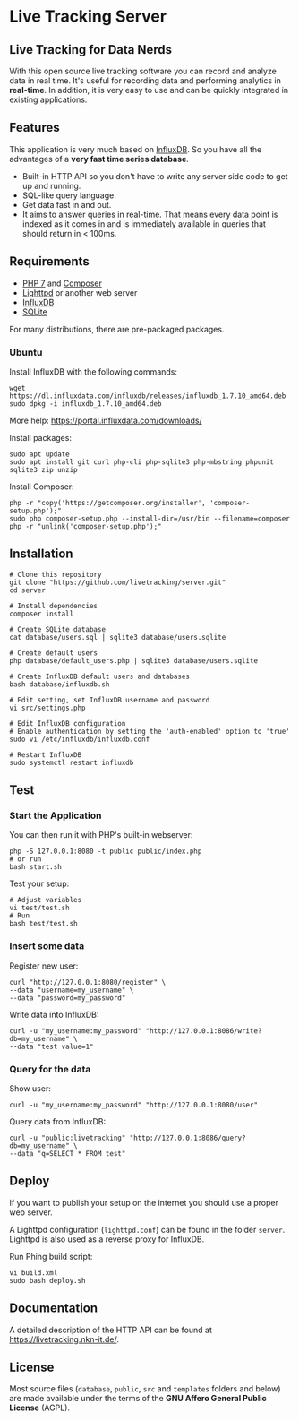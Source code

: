 # Live Tracking Server

## Live Tracking for Data Nerds

With this open source live tracking software you can record and analyze data in real time.
It's useful for recording data and performing analytics in **real-time**.
In addition, it is very easy to use and can be quickly integrated in existing applications.

## Features

This application is very much based on [InfluxDB](https://github.com/influxdata/influxdb). So you have all the advantages of a **very fast time series database**.

* Built-in HTTP API so you don't have to write any server side code to get up and running.
* SQL-like query language.
* Get data fast in and out.
* It aims to answer queries in real-time. That means every data point is indexed as it comes in and is immediately available in queries that should return in < 100ms.

## Requirements

* [PHP 7](http://php.net/) and [Composer](https://getcomposer.org/)
* [Lighttpd](https://www.lighttpd.net/) or another web server
* [InfluxDB](https://www.influxdata.com/products/influxdb-overview/)
* [SQLite](https://www.sqlite.org/)

For many distributions, there are pre-packaged packages.

### Ubuntu

Install InfluxDB with the following commands:

```
wget https://dl.influxdata.com/influxdb/releases/influxdb_1.7.10_amd64.deb
sudo dpkg -i influxdb_1.7.10_amd64.deb
```

More help: <https://portal.influxdata.com/downloads/>

Install packages:

```
sudo apt update
sudo apt install git curl php-cli php-sqlite3 php-mbstring phpunit sqlite3 zip unzip
```

Install Composer:

```
php -r "copy('https://getcomposer.org/installer', 'composer-setup.php');"
sudo php composer-setup.php --install-dir=/usr/bin --filename=composer
php -r "unlink('composer-setup.php');"
```

## Installation

```
# Clone this repository
git clone "https://github.com/livetracking/server.git"
cd server

# Install dependencies
composer install

# Create SQLite database
cat database/users.sql | sqlite3 database/users.sqlite

# Create default users
php database/default_users.php | sqlite3 database/users.sqlite

# Create InfluxDB default users and databases
bash database/influxdb.sh

# Edit setting, set InfluxDB username and password
vi src/settings.php

# Edit InfluxDB configuration
# Enable authentication by setting the 'auth-enabled' option to 'true'
sudo vi /etc/influxdb/influxdb.conf

# Restart InfluxDB
sudo systemctl restart influxdb
```

## Test

### Start the Application

You can then run it with PHP's built-in webserver:

	php -S 127.0.0.1:8080 -t public public/index.php
	# or run
	bash start.sh

Test your setup:

	# Adjust variables
	vi test/test.sh
	# Run
	bash test/test.sh

### Insert some data

Register new user:

	curl "http://127.0.0.1:8080/register" \
	--data "username=my_username" \
	--data "password=my_password"

Write data into InfluxDB:

	curl -u "my_username:my_password" "http://127.0.0.1:8086/write?db=my_username" \
	--data "test value=1"

### Query for the data

Show user:

	curl -u "my_username:my_password" "http://127.0.0.1:8080/user"

Query data from InfluxDB:

	curl -u "public:livetracking" "http://127.0.0.1:8086/query?db=my_username" \
	--data "q=SELECT * FROM test"

## Deploy

If you want to publish your setup on the internet you should use a proper web server.

A Lighttpd configuration (`lighttpd.conf`) can be found in the folder `server`.
Lighttpd is also used as a reverse proxy for InfluxDB.

Run Phing build script:

	vi build.xml
	sudo bash deploy.sh

## Documentation

A detailed description of the HTTP API can be found at <https://livetracking.nkn-it.de/>.

## License
 
Most source files (`database`, `public`, `src` and `templates` folders and below) are made available under the terms of the **GNU Affero General Public License** (AGPL).
